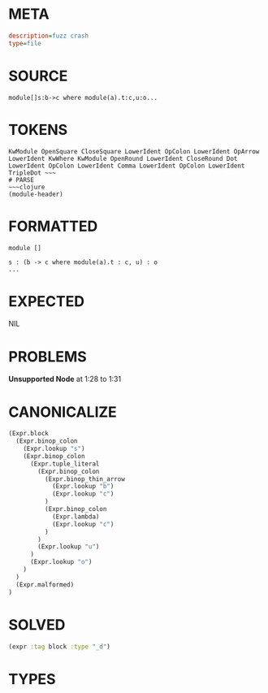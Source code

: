 # META
~~~ini
description=fuzz crash
type=file
~~~
# SOURCE
~~~roc
module[]s:b->c where module(a).t:c,u:o...
~~~
# TOKENS
~~~text
KwModule OpenSquare CloseSquare LowerIdent OpColon LowerIdent OpArrow LowerIdent KwWhere KwModule OpenRound LowerIdent CloseRound Dot LowerIdent OpColon LowerIdent Comma LowerIdent OpColon LowerIdent TripleDot ~~~
# PARSE
~~~clojure
(module-header)
~~~
# FORMATTED
~~~roc
module []

s : (b -> c where module(a).t : c, u) : o
...
~~~
# EXPECTED
NIL
# PROBLEMS
**Unsupported Node**
at 1:28 to 1:31

# CANONICALIZE
~~~clojure
(Expr.block
  (Expr.binop_colon
    (Expr.lookup "s")
    (Expr.binop_colon
      (Expr.tuple_literal
        (Expr.binop_colon
          (Expr.binop_thin_arrow
            (Expr.lookup "b")
            (Expr.lookup "c")
          )
          (Expr.binop_colon
            (Expr.lambda)
            (Expr.lookup "c")
          )
        )
        (Expr.lookup "u")
      )
      (Expr.lookup "o")
    )
  )
  (Expr.malformed)
)
~~~
# SOLVED
~~~clojure
(expr :tag block :type "_d")
~~~
# TYPES
~~~roc
~~~
